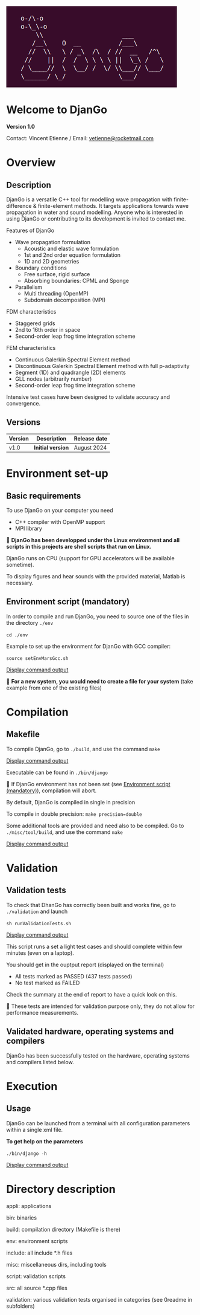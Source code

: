 
<img src=".//misc/fileForReadme/DjanGoLogo.png"  alt="./misc/fileForReadme/DjanGoLogo.png">

# Welcome to DjanGo

**Version 1.0**

Contact: Vincent Etienne / Email: vetienne@rocketmail.com

# Overview

## Description

DjanGo is a versatile C++ tool for modelling wave propagation
with finite-difference & finite-element methods. It targets applications towards wave propagation in water and sound modelling. Anyone who is interested in using DjanGo or contributing to its development is invited to contact me.  

Features of DjanGo
- Wave propagation formulation
  - Acoustic and elastic wave formulation
  - 1st and 2nd order equation formulation
  - 1D and 2D geometries
- Boundary conditions
  - Free surface, rigid surface
  - Absorbing boundaries: CPML and Sponge
- Parallelism
  - Multi threading (OpenMP)
  - Subdomain decomposition (MPI)

FDM characteristics
- Staggered grids
- 2nd to 16th order in space
- Second-order leap frog time integration scheme

FEM characteristics
- Continuous Galerkin Spectral Element method
- Discontinuous Galerkin Spectral Element method with full p-adaptivity
- Segment (1D) and quadrangle (2D) elements
- GLL nodes (arbitrarily number)
- Second-order leap frog time integration scheme

Intensive test cases have been designed to validate accuracy and convergence.

## Versions

Version      | Description | Release date
------------ | ----------- | ------------
v1.0         |  **Initial version** | August 2024


# Environment set-up

## Basic requirements

To use DjanGo on your computer you need
* C++ compiler with OpenMP support
* MPI library

:bell: **DjanGo has been developped under the Linux environment and all scripts in this projects are shell scripts that run on Linux.**

DjanGo runs on CPU (support for GPU accelerators will be available sometime).

To display figures and hear sounds with the provided material, Matlab is necessary.

## Environment script (mandatory)

In order to compile and run DjanGo, you need to source one of the files in the directory `./env`

`cd ./env`

Example to set up the environment for DjanGo with GCC compiler:

`source setEnvMarsGcc.sh`

[Display command output](misc/fileForReadme/setEnvDjanGo.txt)

:bell: **For a new system, you would need to create a file for your system** (take example from one of the existing files)

# Compilation

## Makefile

To compile DjanGo, go to `./build`, and use the command `make`

[Display command output](misc/fileForReadme/make.txt)

Executable can be found in `./bin/django`

:bell: If DjanGo environment has not been set (see [Environment script (mandatory)](#environment-script-mandatory)), compilation will abort.

By default, DjanGo is compiled in single in precision

To compile in double precision: `make precision=double`

Some additional tools are provided and need also to be compiled. Go to `./misc/tool/build`, and use the command `make`

[Display command output](misc/fileForReadme/makeTools.txt)

# Validation

## Validation tests

To check that DhanGo has correctly been built and works fine, go to `./validation` and launch

`sh runValidationTests.sh`

[Display command output](misc/fileForReadme/runValidationTests.txt)

This script runs a set a light test cases and should complete within few minutes (even on a laptop).

You should get in the ouptput report (displayed on the terminal)

* All tests marked as PASSED (437 tests passed)
* No test marked as FAILED

Check the summary at the end of report to have a quick look on this.

:bell: These tests are intended for validation purpose only, they do not allow for performance measurements.

## Validated hardware, operating systems and compilers

DjanGo has been successfully tested on the hardware, operating systems and compilers listed below.

# Execution

## Usage

DjanGo can be launched from a terminal with all configuration parameters within a single xml file.

**To get help on the parameters**

`./bin/django -h`

[Display command output](misc/fileForReadme/commandLineParam.txt)


# Directory description

appli: applications

bin: binaries

build: compilation directory (Makefile is there)

env: environment scripts

include: all include *.h files

misc: miscellaneous dirs, including tools

script: validation scripts

src: all source *.cpp files

validation: various validation tests organised in categories (see 0readme in subfolders)
